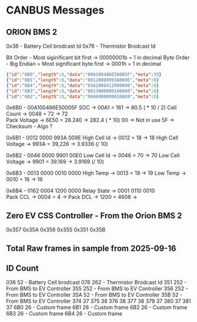 # CANBUS Messages


## ORION BMS 2

0x36 - Battery Cell brodcast Id
0x76 - Thermistor Brodcast Id


Bit Order - Most siginificant bit first -> 00000001b = 1 in decimal 
Byte Order - Big Endian = Most significant byte first -> 0001h = 1 in decimal

```json
{"id":"6B0","length":8,"data":"00A100486E50005F","meta":39}
{"id":"6B1","length":8,"data":"00120000993A009E","meta":0}
{"id":"6B4","length":8,"data":"0162000412000000","meta":0}
{"id":"6B3","length":8,"data":"0013000000100000","meta":0}
{"id":"6B2","length":8,"data":"00460000990100E0","meta":0}
```

0x6B0 - 00A100486E50005F
    SOC             -> 00A1 = 161    -> 80.5 ( * 10 / 2)
    Cell Count      -> 0048 = 72     -> 72     
    Pack Voltage    -> 6E50 = 28.240 -> 282.4 ( * 10)
    00              -> Not in use
    5F              -> Checksum - Algo ?


0x6B1 - 0012 0000 993A 009E
    High Cell Id        -> 0012 = 18 -> 18
    High Cell Voltage   -> 993A = 39,226 -> 3.9336 (/ 10)

0x6B2 - 0046 0000 9901 00E0
    Low Cell Id        -> 0046 = 70 -> 70
    Low Cell Voltage   -> 9901 = 39.169 -> 3.9169 (/ 10)

0x6B3 - 0013 0000 0010 0000
    High Temp   -> 0013 = 19    -> 19
    Low Temp    -> 0010 = 16    -> 16

0x6B4 - 0162 0004 1200 0000
    Relay State -> 0001 0110 0010  
    Pack CCL    -> 0004 = 4         -> 
    Pack DCL    -> 1200 = 4608      ->


## Zero EV CSS Controller - From the Orion BMS 2

0x357
0x35A
0x356
0x355
0x351
0x35B


## Total Raw frames in sample from 2025-09-16
ID     Count
----------------
036    52   - Battery Cell brodcast
076    262  - Thermistor Brodcast Id
351    252  - From BMS to EV Controller
355    252  - From BMS to EV Controller
356    252  - From BMS to EV Controller
35A    52   - From BMS to EV Controller
35B    52   - From BMS to EV Controller
374    37
375    38
376    38
377    38
379    37
380    37
381    37
6B0    26   - Custom frame
6B1    26   - Custom frame
6B2    26   - Custom frame
6B3    26   - Custom frame
6B4    26   - Custom frame